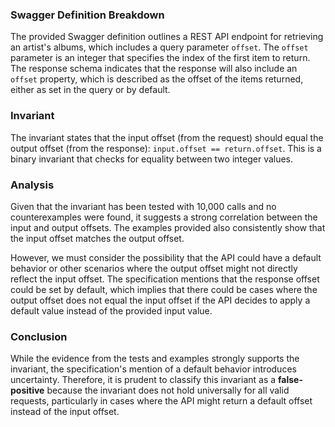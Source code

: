 ### Swagger Definition Breakdown
The provided Swagger definition outlines a REST API endpoint for retrieving an artist's albums, which includes a query parameter `offset`. The `offset` parameter is an integer that specifies the index of the first item to return. The response schema indicates that the response will also include an `offset` property, which is described as the offset of the items returned, either as set in the query or by default.

### Invariant
The invariant states that the input offset (from the request) should equal the output offset (from the response): `input.offset == return.offset`. This is a binary invariant that checks for equality between two integer values.

### Analysis
Given that the invariant has been tested with 10,000 calls and no counterexamples were found, it suggests a strong correlation between the input and output offsets. The examples provided also consistently show that the input offset matches the output offset. 

However, we must consider the possibility that the API could have a default behavior or other scenarios where the output offset might not directly reflect the input offset. The specification mentions that the response offset could be set by default, which implies that there could be cases where the output offset does not equal the input offset if the API decides to apply a default value instead of the provided input value. 

### Conclusion
While the evidence from the tests and examples strongly supports the invariant, the specification's mention of a default behavior introduces uncertainty. Therefore, it is prudent to classify this invariant as a **false-positive** because the invariant does not hold universally for all valid requests, particularly in cases where the API might return a default offset instead of the input offset.
